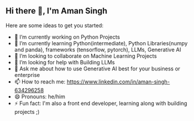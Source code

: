 ## Hi there 👋, I'm Aman Singh

<!--
**Aman697484/Aman697484** is a ✨ _special_ ✨ repository because its `README.md` (this file) appears on your GitHub profile.
-->
Here are some ideas to get you started:

- 🔭 I’m currently working on Python Projects 
- 🌱 I’m currently learning Python(intermediate), Python Libraries(numpy and panda), frameworks (tensorflow, pytorch), LLMs, Generative AI
- 👯 I’m looking to collaborate on Machine Learning Projects
- 🤔 I’m looking for help with Building LLMs
- 💬 Ask me about how to use Generative AI best for your business or enterprise
- 📫 How to reach me: https://www.linkedin.com/in/aman-singh-634296258
- 😄 Pronouns: he/him
- ⚡ Fun fact: I'm also a front end developer, learning along with building projects ;) 


